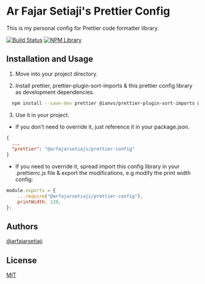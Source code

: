 # Ar Fajar Setiaji's Prettier Config

This is my personal config for Prettier code formatter library.

[![Build Status](https://img.shields.io/endpoint.svg?url=https%3A%2F%2Factions-badge.atrox.dev%2Farfajarsetiaji%2Fprettier-config%2Fbadge%3Fref%3Dmain&style=flat)](https://actions-badge.atrox.dev/arfajarsetiaji/prettier-config/goto?ref=main)
[![NPM Library](https://img.shields.io/npm/v/@arfajarsetiaji/prettier-config?style=flat-square)](https://www.npmjs.com/package/@arfajarsetiaji/prettier-config)

## Installation and Usage

1. Move into your project directory.

2. Install prettier, prettier-plugin-sort-imports & this prettier config library as development dependencies.

```bash
  npm install --save-dev prettier @ianvs/prettier-plugin-sort-imports @arfajarsetiaji/prettier-config
```

3. Use it in your project.

- If you don't need to override it, just reference it in your package.json.

```json
{
  ...
  "prettier": "@arfajarsetiaji/prettier-config"
}
```

- If you need to override it, spread import this config library in your .prettierrc.js file & export the modifications, e.g modify the print width config:

```js
module.exports = {
	...require("@arfajarsetiaji/prettier-config"),
	printWidth: 120,
};
```

## Authors

[@arfajarsetiaji](https://www.github.com/arfajarsetiaji)

## License

[MIT](https://github.com/arfajarsetiaji/prettier-config/blob/main/LICENSE)
